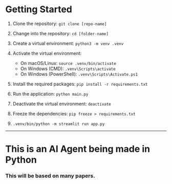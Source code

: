 # Getting Started

1. Clone the repository: `git clone [repo-name]`

2. Change into the repository: `cd [folder-name]`
3. Create a virtual environment: `python3 -m venv .venv`
4. Activate the virtual environment:
	* On macOS/Linux: `source .venv/bin/activate`
	* On Windows (CMD): `.venv\Scripts\activate`
	* On Windows (PowerShell): `.venv\Scripts\Activate.ps1`
5. Install the required packages: `pip install -r requirements.txt`
6. Run the application: `python main.py`
7. Deactivate the virtual environment: `deactivate`
8. Freeze the dependencies: `pip freeze > requirements.txt`
9. `.venv/bin/python -m streamlit run app.py`

<hr/>

# This is an AI Agent being made in Python
### This will be based on many papers.
